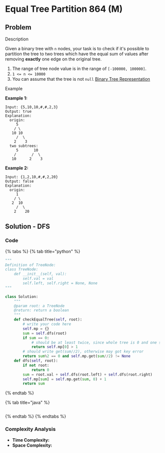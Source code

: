 # Equal Tree Partition 864 \(M\)

## Problem

Description

Given a binary tree with `n` nodes, your task is to check if it's possible to partition the tree to two trees which have the equal sum of values after removing **exactly** one edge on the original tree.

1. The range of tree node value is in the range of `[-100000, 100000]`.
2. `1 <= n <= 10000`
3. You can assume that the tree is not `null` [Binary Tree Representation](https://www.lintcode.com/help/binary-tree-representation/)

Example

**Example 1:**

```text
Input: {5,10,10,#,#,2,3}
Output: true
Explanation:
  origin:
     5
    / \
   10 10
     /  \
    2    3
  two subtrees:
     5       10
    /       /  \
   10      2    3
```

**Example 2:**

```text
Input: {1,2,10,#,#,2,20}
Output: false
Explanation:
  origin:
     1
    / \
   2  10
     /  \
    2    20
```

## Solution - DFS

### Code

{% tabs %}
{% tab title="python" %}
```python
"""
Definition of TreeNode:
class TreeNode:
    def __init__(self, val):
        self.val = val
        self.left, self.right = None, None
"""

class Solution:
    """
    @param root: a TreeNode
    @return: return a boolean
    """
    def checkEqualTree(self, root):
        # write your code here
        self.mp = {}
        sum = self.dfs(root)
        if sum == 0:
            # should be at least twice, since whole tree is 0 and one subtree is 0 
            return self.mp[0] > 1
        # should write get(sum//2), otherwise may got key error
        return sum%2 == 0 and self.mp.get(sum//2) != None
    def dfs(self, root):
        if not root:
            return 0
        sum = root.val + self.dfs(root.left) + self.dfs(root.right)
        self.mp[sum] = self.mp.get(sum, 0) + 1
        return sum

```
{% endtab %}

{% tab title="java" %}
```

```
{% endtab %}
{% endtabs %}

### Complexity Analysis

* **Time Complexity:**
* **Space Complexity:**

